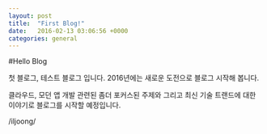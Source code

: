 ```yaml
---
layout: post
title:  "First Blog!"
date:   2016-02-13 03:06:56 +0000
categories: general
---
```


#Hello Blog

첫 블로그, 테스트 블로그 입니다. 2016년에는 새로운 도전으로 블로그 시작해 봅니다.

클라우드, 모던 앱 개발 관련된 좀더 포커스된 주제와 그리고 최신 기술 트랜드에 대한 이야기로 블로그를 시작할 예정입니다.

/iljoong/ 
